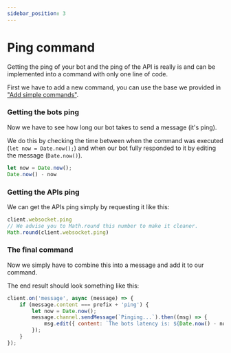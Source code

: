 ```yaml
---
sidebar_position: 3
---
```

  
# Ping command
  
Getting the ping of your bot and the ping of the API is really is and can be implemented into a command with only one line of code.

First we have to add a new command, you can use the base we provided in ["Add simple commands"](https://revolt.guide/docs/setup/add-simple-commands).

### Getting the bots ping

Now we have to see how long our bot takes to send a message (it's ping).

We do this by checking the time between when the command was executed (`let now = Date.now();`) and when our bot fully responded to it by editing the message (`Date.now()`).

```js
let now = Date.now();
Date.now() - now
```

### Getting the APIs ping

We can get the APIs ping simply by requesting it like this:

```js
client.websocket.ping
// We advise you to Math.round this number to make it cleaner.
Math.round(client.websocket.ping)
```

### The final command

Now we simply have to combine this into a message and add it to our command.

The end result should look something like this:

```js
client.on('message', async (message) => {
    if (message.content === prefix + 'ping') {
        let now = Date.now();
        message.channel.sendMessage(`Pinging...`).then((msg) => {
            msg.edit({ content: `The bots latency is: ${Date.now() - now}ms\nThe APIs Latency is: ${Math.round(client.websocket.ping)}ms`})
        });
    }
});
```
